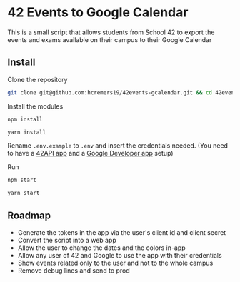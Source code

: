 # 42 Events to Google Calendar

This is a small script that allows students from School 42 to export the events and exams available on their campus to their Google Calendar

## Install

Clone the repository
```sh
git clone git@github.com:hcremers19/42events-gcalendar.git && cd 42events-gcalendar
```

Install the modules
```sh
npm install
```
```sh
yarn install
```

Rename `.env.example` to `.env` and insert the credentials needed. (You need to have a [42API app](https://api.intra.42.fr/apidoc/guides/getting_started) and a [Google Developer app](https://console.cloud.google.com/) setup)

Run
```sh
npm start
```
```sh
yarn start
```

## Roadmap

- Generate the tokens in the app via the user's client id and client secret
- Convert the script into a web app
- Allow the user to change the dates and the colors in-app
- Allow any user of 42 and Google to use the app with their credentials
- Show events related only to the user and not to the whole campus
- Remove debug lines and send to prod